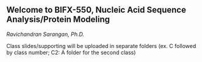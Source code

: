 ## Welcome to BIFX-550, Nucleic Acid Sequence Analysis/Protein Modeling
*Ravichandran Sarangan, Ph.D.*

Class slides/supporting will be uploaded in separate folders (ex. C followed by class number; C2: A folder for the second class)
